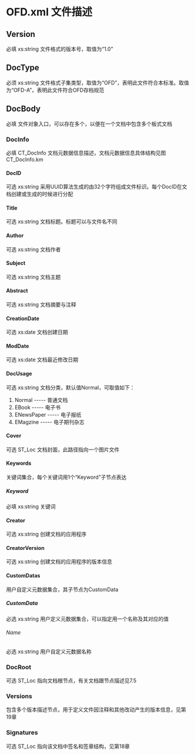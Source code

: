 # OFD.xml 文件描述

## Version

必填 xs:string 文件格式的版本号，取值为“1.0”

## DocType

必须 xs:string 文件格式子集类型，取值为“OFD”，表明此文件符合本标准。取值为“OFD-A”，表明此文件符合OFD存档规范

## DocBody

必填 文件对象入口，可以存在多个，以便在一个文档中包含多个板式文档

### DocInfo

必填 CT_DocInfo 文档元数据信息描述，文档元数据信息具体结构见图 CT_DocInfo.km

#### DocID
 
可选 xs:string 采用UUID算法生成的由32个字符组成文件标识。每个DocID在文档创建或生成的时候进行分配

#### Title

可选 xs:string 文档标题。标题可以与文件名不同

#### Author

可选 xs:string 文档作者

#### Subject

可选 xs:string 文档主题

#### Abstract

可选 xs:string 文档摘要与注释

#### CreationDate

可选 xs:date 文档创建日期

#### ModDate

可选 xs:date 文档最近修改日期

#### DocUsage

可选 xs:string 文档分类，默认值Normal，可取值如下：

1. Normal ----- 普通文档
2. EBook ----- 电子书
3. ENewsPaper ----- 电子报纸
4. EMagzine ----- 电子期刊杂志

#### Cover 

可选 ST_Loc 文档封面，此路径指向一个图片文件

#### Keywords

关键词集合，每个关键词用1个“Keyword”子节点表达

##### Keyword

必填 xs:string 关键词

#### Creator
 
可选 xs:string 创建文档的应用程序

#### CreatorVersion

可选 xs:string 创建文档的应用程序的版本信息

#### CustomDatas

用户自定义元数据集合，其子节点为CustomData

##### CustomData

必选 xs:string 用户定义元数据集合，可以指定用一个名称及其对应的值

###### Name

必选 xs:string 用户自定义元数据名称

### DocRoot

可选 ST_Loc 指向文档根节点，有关文档跟节点描述见7.5

### Versions

包含多个版本描述节点，用于定义文件因注释和其他改动产生的版本信息，见第19章

### Signatures

可选 ST_Loc 指向该文档中签名和签章结构，见第18章

